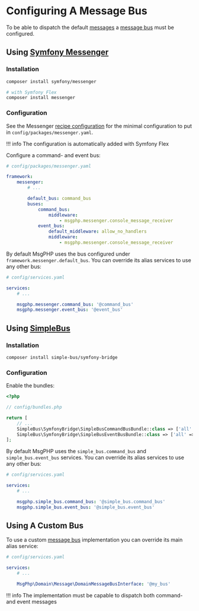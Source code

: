 # Configuring A Message Bus

To be able to dispatch the default [messages](../reference/messages.md) a [message bus](../message-driven/message-bus.md)
must be configured.

## Using [Symfony Messenger](../infrastructure/symfony-messenger.md)

### Installation

```bash
composer install symfony/messenger

# with Symfony Flex
composer install messenger
```

### Configuration

See the Messenger [recipe configuration] for the minimal configuration to put in `config/packages/messenger.yaml`.

!!! info
    The configuration is automatically added with Symfony Flex

Configure a command- and event bus:

```yaml
# config/packages/messenger.yaml

framework:
    messenger:
        # ...

        default_bus: command_bus
        buses:
            command_bus:
                middleware:
                    - msgphp.messenger.console_message_receiver
            event_bus:
                default_middleware: allow_no_handlers
                middleware:
                    - msgphp.messenger.console_message_receiver
```

By default MsgPHP uses the bus configured under `framework.messenger.default_bus`. You can override its alias services
to use any other bus:

```yaml
# config/services.yaml

services:
    # ...

    msgphp.messenger.command_bus: '@command_bus'
    msgphp.messenger.event_bus: '@event_bus'
```

## Using [SimpleBus](../infrastructure/simple-bus.md)

### Installation

```bash
composer install simple-bus/symfony-bridge
```

### Configuration

Enable the bundles:

```php
<?php

// config/bundles.php

return [
    // ...
    SimpleBus\SymfonyBridge\SimpleBusCommandBusBundle::class => ['all' => true],
    SimpleBus\SymfonyBridge\SimpleBusEventBusBundle::class => ['all' => true],
];
```

By default MsgPHP uses the `simple_bus.command_bus` and `simple_bus.event_bus` services. You can override its alias 
services to use any other bus:

```yaml
# config/services.yaml

services:
    # ...

    msgphp.simple_bus.command_bus: '@simple_bus.command_bus'
    msgphp.simple_bus.event_bus: '@simple_bus.event_bus'
```

## Using A Custom Bus

To use a custom [message bus](../message-driven/message-bus.md) implementation you can override its main alias service:

```yaml
# config/services.yaml

services:
    # ...

    MsgPhp\Domain\Message\DomainMessageBusInterface: '@my_bus'
```

!!! info
    The implementation must be capable to dispatch both command- and event messages

[recipe configuration]: https://github.com/symfony/recipes/blob/master/symfony/messenger/4.1/config/packages/messenger.yaml
